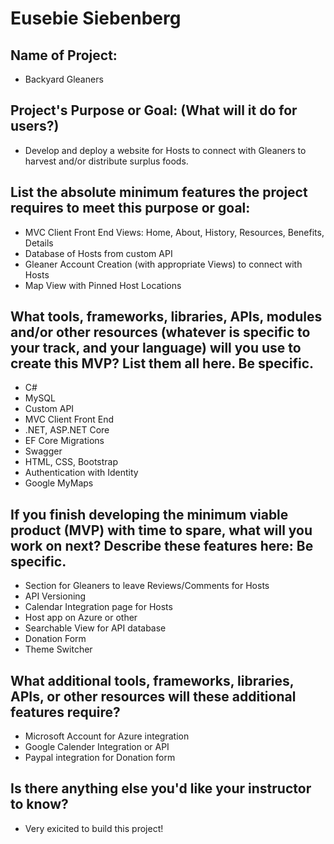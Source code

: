 # Eusebie Siebenberg

## Name of Project:
* Backyard Gleaners

## Project's Purpose or Goal: (What will it do for users?)
* Develop and deploy a website for Hosts to connect with Gleaners to harvest and/or distribute surplus foods.

## List the absolute minimum features the project requires to meet this purpose or goal:
* MVC Client Front End Views: Home, About, History, Resources, Benefits, Details
* Database of Hosts from custom API
* Gleaner Account Creation (with appropriate Views) to connect with Hosts 
* Map View with Pinned Host Locations

## What tools, frameworks, libraries, APIs, modules and/or other resources (whatever is specific to your track, and your language) will you use to create this MVP? List them all here. Be specific.
* C#
* MySQL
* Custom API
* MVC Client Front End
* .NET, ASP.NET Core
* EF Core Migrations
* Swagger
* HTML, CSS, Bootstrap
* Authentication with Identity
* Google MyMaps

## If you finish developing the minimum viable product (MVP) with time to spare, what will you work on next? Describe these features here: Be specific.
* Section for Gleaners to leave Reviews/Comments for Hosts
* API Versioning
* Calendar Integration page for Hosts
* Host app on Azure or other
* Searchable View for API database
* Donation Form
* Theme Switcher

## What additional tools, frameworks, libraries, APIs, or other resources will these additional features require?
* Microsoft Account for Azure integration
* Google Calender Integration or API
* Paypal integration for Donation form

## Is there anything else you'd like your instructor to know?
* Very exicited to build this project!